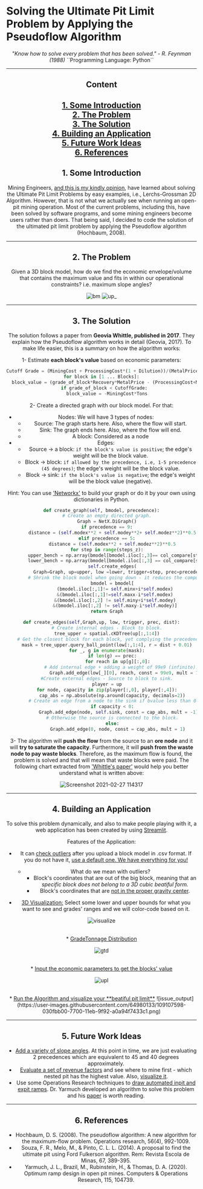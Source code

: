 # Solving the Ultimate Pit Limit Problem by Applying the Pseudoflow Algorithm 

<div style='text-align:center'><em>"Know how to solve every problem that has been solved." - R. Feynman (1988)</em>
``Programming Language: Python``

--- 

<h2> Content </h2>

[1. Some Introduction](#s1) <br>
[2. The Problem](#s2) <br>
[3. The Solution ](#s3) <br>
[4. Building an Application](#s4) <br>
[5. Future Work Ideas](#s5) <br>
[6. References](#s6) <br>
----

<h2 id = "s1"> 1. Some Introduction </h2>
Mining Engineers, <u>and this is my kindly opinion</u>, have learned about solving the Ultimate Pit Limit Problems by easy examples, i.e., Lerchs-Grossman 2D Algorithm. However, that is not what we actually see when running an open-pit mining operation. Most of the current problems, including this, have been solved by software programs, and some mining engineers become users rather than doers. That being said, I decided to code the solution of the ultimated pit limit problem by applying the Pseudoflow algorithm (Hochbaum, 2008).

----

<h2 id = "s2"> 2. The Problem </h2>


<!-- [LINK TO ARXIV \[0\]](http://arxiv.org/abs/2004.12770)

[LINK TO CODE](https://github.com/ceyzaguirre4/DACT-MAC) -->


Given a 3D block model, how do we find the economic envelope/volume that contains the maximum value and fits in within our operational constraints? i.e. maximum slope angles?

![bm](https://user-images.githubusercontent.com/64980133/180667596-10ac9bf8-094a-431e-84dc-6a197d4aa083.png)
![up_](https://user-images.githubusercontent.com/64980133/180667604-5f10c4c0-ce63-4ed6-a301-59c655b92734.png)

----

<h2 id = "s3"> 3. The Solution </h2>

The solution follows a paper from <b>Geovia Whittle, published in 2017</b>. They explain how the Pseudoflow algorithm works in detail (Geovia, 2017). To make life easier, this is a summary on how the algorithm works:

1- Estimate **each block's value** based on economic parameters:<br>
~~~python
Cutoff Grade = (MiningCost + ProcessingCost*(1 + Dilution))/(MetalPrice*Recovery)
for block in [1 ... Blocks]:
  block_value = (grade_of_block*Recovery*MetalPrice - (ProcessingCost+MiningCost))*Tons
  if grade_of_block < CutoffGrade:
    block_value = -MiningCost*Tons
~~~

2- Create a directed graph with our block model. For that:
  - Nodes: We will have 3 types of nodes:
      * Source: The graph starts here. Also, where the flow will start.
      * Sink: The graph ends here. Also, where the flow will end.
      * A block: Considered as a node
  - Edges:
      * Source -> a block: `if the block's value is positive`; the edge's weight will be the block value.
      * Block -> block: `if allowed by the precedence, i.e, 1-5 precedence (45 degrees)`; the edge's weight will be the block value.
      * Block -> sink: `if the block's value is negative`; the edge's weight will be the block value (negative).

  Hint: You can use ['Networkx'](https://networkx.org/) to build your graph or do it by your own using dictionaries in Python.

~~~python
def create_graph(self, bmodel, precedence):
    # Create an empty directed graph.
    Graph = NetX.DiGraph()
    if precedence == 9:
        distance = (self.modex**2 + self.modey**2+ self.modez**2)**0.5
    elif precedence == 5:
        distance = (self.modex**2 + self.modez**2)**0.5
    for step in range(steps_z):
        upper_bench = np.array(bmodel[bmodel.iloc[:,3]== col_compare[step]])
        lower_bench = np.array(bmodel[bmodel.iloc[:,3] == col_compare[step]])
        self.create_edges(
          Graph=Graph, up=upper, low =lower, trigger=step, prec=precedence, dist=distance)
        # Shrink the block model when going down - it reduces the computational time.
        bmodel = bmodel[
          (bmodel.iloc[:,1]!= self.minx+i*self.modex)
          &(bmodel.iloc[:,1]!=self.maxx-i*self.modex)
          &(bmodel.iloc[:,2] != self.miny+i*self.modey)
          &(bmodel.iloc[:,2] != self.maxy-i*self.modey)]
    return Graph

def create_edges(self,Graph,up, low, trigger, prec, dist):
    # Create internal edges - Block to block.
    tree_upper = spatial.cKDTree(up[:,1:4])
    # Get the closest block for each block, yet complying the precedences.
    mask = tree_upper.query_ball_point(low[:,1:4], r = dist + 0.01)
    for _, g in enumerate(mask):
        if len(g) == prec:
            for reach in up[g][:,0]:
              # Add internal edge + adding a weight of 99e9 (infinite).
                Graph.add_edge(low[_][0], reach, const = 99e9, mult = 1)
    #Create external edges - Source to block to sink.
    player = up
    for node, capacity in zip(player[:,0], player[:,4]):
        cap_abs = np.absolute(np.around(capacity, decimals=2))
        # Create an edge from a node to the sink if bvalue less than 0
        if capacity < 0:
            Graph.add_edge(node, self.sink, const = cap_abs, mult = -1)
        # Otherwise the source is connected to the block.
        else:
            Graph.add_edge(0, node, const = cap_abs, mult = 1)
~~~

3- The algorithm will **push the flow** from the source to an **ore node** and it will **try to saturate the capacity**. Furthermore, it will **push from the waste node to pay waste blocks**. Therefore, as the maximum flow is found, the problem is solved and that will mean that waste blocks were paid. The following chart extracted from ['Whittle's paper'](https://www.scielo.br/scielo.php?pid=S0370-44672014000400006&script=sci_arttext) would help you better understand what is written above: 

![Screenshot 2021-02-27 114317](https://user-images.githubusercontent.com/64980133/109393667-16ce4380-78f1-11eb-95c2-79ff26e7b057.png)
        
--- 

<h2 id = "s4"> 4. Building an Application </h2>

To solve this problem dynamically, and also to make people playing with it, a web application has been created by using [Streamlit](https://streamlit.io/).

Features of the Application:

* It can <ins>check outliers</ins> after you upload a block model in .csv format. If you do not have it, <ins>use a default one. We have everything for you!</ins>

  - What do we mean with outliers?
     - Block's coordinates that are out of the big block, meaning that an *specific block does not belong to a 3D cubic beatiful form.*
     - Block's coordinates that are <ins>not in the proper gravity center</ins>.


* <ins>3D Visualization:</ins> Select some lower and upper bounds for what you want to see and grades' ranges and we will color-code based on it.

![visualize](https://user-images.githubusercontent.com/64980133/109393924-5f3a3100-78f2-11eb-86dc-bb77fcb2518c.png)

<br>
* <ins>GradeTonnage Distribution </ins>

![gtd](https://user-images.githubusercontent.com/64980133/109393968-8ee93900-78f2-11eb-88e4-9d3fbe7ac45f.png)

<br>
* <ins>Input the economic parameters to get the blocks' value</ins>

![upl](https://user-images.githubusercontent.com/64980133/109394014-cb1c9980-78f2-11eb-9ead-82c34d5c9b9f.png)

<br>
* <ins>Run the Algorithm and visualize your **beatiful pit limit**</ins>
![issue_output](https://user-images.githubusercontent.com/64980133/109107598-030fbb00-7700-11eb-9f92-a0a94f7433c1.png)

---

<h2 id = "s5"> 5. Future Work Ideas </h2>

- <ins>Add a variety of slope angles</ins>. At this point in time, we are just evaluating 2 precedences which are equivalent to 45 and 40 degrees approximately.
- <ins>Evaluate a set of revenue factors</ins> and see where to mine first - which nested pit has the highest value. Also, <ins>visualize it</ins>.
- Use some Operations Research techniques to <ins>draw automated inpit and expit ramps</ins>. Dr. Yarmuch developed an algorithm to solve this problem and 
his [paper](https://www.sciencedirect.com/science/article/abs/pii/S030505481930173X) is worth reading.



---
  
  
<h2 id = "s6"> 6. References </h2>

 - Hochbaum, D. S. (2008). The pseudoflow algorithm: A new algorithm for the maximum-flow problem. Operations research, 56(4), 992-1009.
 - Souza, F. R., Melo, M., & Pinto, C. L. L. (2014). A proposal to find the ultimate pit using Ford Fulkerson algorithm. Rem: Revista Escola de Minas, 67, 389-395.
 - Yarmuch, J. L., Brazil, M., Rubinstein, H., & Thomas, D. A. (2020). Optimum ramp design in open pit mines. Computers & Operations Research, 115, 104739.

